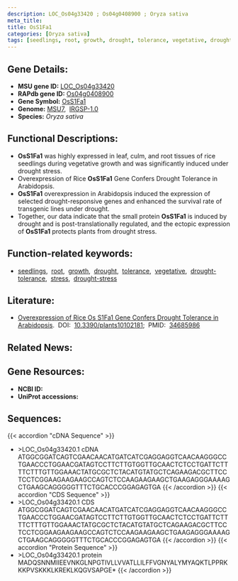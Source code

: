 ```yaml
---
description: LOC_Os04g33420 ; Os04g0408900 ; Oryza sativa
meta_title:
title: OsS1Fa1
categories: [Oryza sativa]
tags: [seedlings, root, growth, drought, tolerance, vegetative, drought tolerance, stress, drought stress]
---
```


## Gene Details:
- **MSU gene ID:** [LOC_Os04g33420](http://rice.uga.edu/cgi-bin/ORF_infopage.cgi?orf=LOC_Os04g33420)  
- **RAPdb gene ID:** [Os04g0408900](https://rapdb.dna.affrc.go.jp/locus/?name=Os04g0408900)  
- **Gene Symbol:** <u>OsS1Fa1</u>
- **Genome:**  [MSU7](http://rice.uga.edu/),&nbsp;&nbsp;[IRGSP-1.0](https://rapdb.dna.affrc.go.jp/download/irgsp1.html)
- **Species:** *Oryza sativa*

## Functional Descriptions:
   - **OsS1Fa1** was highly expressed in leaf, culm, and root tissues of rice seedlings during vegetative growth and was significantly induced under drought stress.
   - Overexpression of Rice **OsS1Fa1** Gene Confers Drought Tolerance in Arabidopsis.
   - **OsS1Fa1** overexpression in Arabidopsis induced the expression of selected drought-responsive genes and enhanced the survival rate of transgenic lines under drought.
   - Together, our data indicate that the small protein **OsS1Fa1** is induced by drought and is post-translationally regulated, and the ectopic expression of **OsS1Fa1** protects plants from drought stress.

## Function-related keywords:
   - [seedlings](/tags/seedlings/),&nbsp;&nbsp;[root](/tags/root/),&nbsp;&nbsp;[growth](/tags/growth/),&nbsp;&nbsp;[drought](/tags/drought/),&nbsp;&nbsp;[tolerance](/tags/tolerance/),&nbsp;&nbsp;[vegetative](/tags/vegetative/),&nbsp;&nbsp;[drought-tolerance](/tags/drought-tolerance/),&nbsp;&nbsp;[stress](/tags/stress/),&nbsp;&nbsp;[drought-stress](/tags/drought-stress/)

## Literature:
   - [Overexpression of Rice Os S1Fa1 Gene Confers Drought Tolerance in Arabidopsis](https://www.doi.org/10.3390/plants10102181).&nbsp;&nbsp;DOI:&nbsp;&nbsp;[10.3390/plants10102181](https://www.doi.org/10.3390/plants10102181);&nbsp;&nbsp;PMID:&nbsp;&nbsp;[34685986](https://pubmed.ncbi.nlm.nih.gov/34685986/)

## Related News:

## Gene Resources:
- **NCBI ID:**  []()
- **UniProt accessions:** [](https://www.uniprot.org/uniprotkb//entry)

## Sequences:
{{< accordion "cDNA Sequence" >}}
- \>LOC_Os04g33420.1 cDNA
ATGGCGGATCAGTCGAACAACATGATCATCGAGGAGGTCAACAAGGGCCTGAACCCTGGAACGATAGTCCTTCTTGTGGTTGCAACTCTCCTGATTCTTTTCTTTGTTGGAAACTATGCGCTCTACATGTATGCTCAGAAGACGCTTCCTCCTCGGAAGAAGAAGCCAGTCTCCAAGAAGAAGCTGAAGAGGGAAAAGCTGAAGCAGGGGGTTTCTGCACCCGGAGAGTGA
{{< /accordion >}}
{{< accordion "CDS Sequence" >}}
- \>LOC_Os04g33420.1 CDS
ATGGCGGATCAGTCGAACAACATGATCATCGAGGAGGTCAACAAGGGCCTGAACCCTGGAACGATAGTCCTTCTTGTGGTTGCAACTCTCCTGATTCTTTTCTTTGTTGGAAACTATGCGCTCTACATGTATGCTCAGAAGACGCTTCCTCCTCGGAAGAAGAAGCCAGTCTCCAAGAAGAAGCTGAAGAGGGAAAAGCTGAAGCAGGGGGTTTCTGCACCCGGAGAGTGA
{{< /accordion >}}
{{< accordion "Protein Sequence" >}}
- \>LOC_Os04g33420.1 protein
MADQSNNMIIEEVNKGLNPGTIVLLVVATLLILFFVGNYALYMYAQKTLPPRKKKPVSKKKLKREKLKQGVSAPGE*
{{< /accordion >}}
